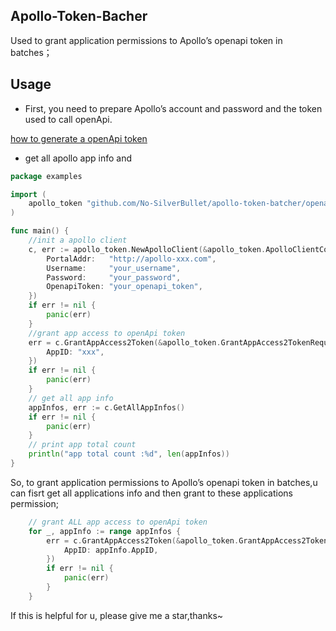 

## Apollo-Token-Bacher

Used to grant application permissions to Apollo’s openapi token in batches；

## Usage

- First, you need to prepare Apollo’s account and password and the token used to call openApi.

[how to generate a openApi token](https://github.com/apolloconfig/apollo/wiki/Apollo%E5%BC%80%E6%94%BE%E5%B9%B3%E5%8F%B0)

- get all apollo app info and

```go
package examples

import (
	apollo_token "github.com/No-SilverBullet/apollo-token-batcher/openapi"
)

func main() {
	//init a apollo client
	c, err := apollo_token.NewApolloClient(&apollo_token.ApolloClientConfig{
		PortalAddr:   "http://apollo-xxx.com",
		Username:     "your_username",
		Password:     "your_password",
		OpenapiToken: "your_openapi_token",
	})
	if err != nil {
		panic(err)
	}
	//grant app access to openApi token
	err = c.GrantAppAccess2Token(&apollo_token.GrantAppAccess2TokenRequest{
		AppID: "xxx",
	})
	if err != nil {
		panic(err)
	}
	// get all app info
	appInfos, err := c.GetAllAppInfos()
	if err != nil {
		panic(err)
	}
	// print app total count
	println("app total count :%d", len(appInfos))
}

```

So, to grant application permissions to Apollo’s openapi token in batches,u can fisrt get all applications info and then grant to these applications permission; 

```go
	// grant ALL app access to openApi token
	for _, appInfo := range appInfos {
		err = c.GrantAppAccess2Token(&apollo_token.GrantAppAccess2TokenRequest{
			AppID: appInfo.AppID,
		})
		if err != nil {
			panic(err)
		}
	}
```



If this is helpful for u, please give me a star,thanks~ 


